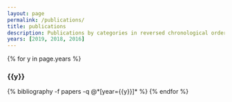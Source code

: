 ```yaml
---
layout: page
permalink: /publications/
title: publications
description: Publications by categories in reversed chronological order. Generated by jekyll-scholar.
years: [2019, 2018, 2016]
---
```


{% for y in page.years %}
  <h3 class="year">{{y}}</h3>
  {% bibliography -f papers -q @*[year={{y}}]* %}
{% endfor %}
